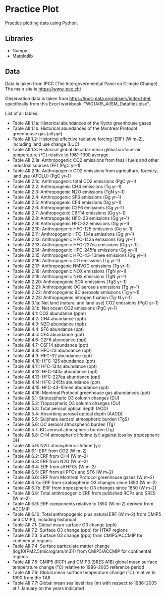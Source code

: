 # Practice Plot
Practice plotting data using Python.

## Libraries
- Numpy
- Matplotlib

## Data
Data is taken from IPCC (The Intergovernmental Panel on Climate Change).
The main site is https://www.ipcc.ch/

Observation data is taken from https://ipcc-data.org/observ/index.html, specifically from this Excel workbook: "WG1AR5_AIISM_Datafiles.xlsx".

List of all tables:
- Table AII.1.1a: Historical abundances of the Kyoto greenhouse gases
- Table AII.1.1b: Historical abundances of the Montreal Protocol greenhouse gas (all ppt)
- Table AII.1.2: Historical effective radiative forcing (ERF) (W m–2), including land use change (LUC)
- Table AII.1.3: Historical global decadal-mean global surface-air temperature (°C) relative to 1961–1990 average
- Table AII.2.1a: Anthropogenic CO2 emissions from fossil fuels and other industrial sources (FF) (PgC yr–1)
- Table AII.2.1b: Anthropogenic CO2 emissions from agriculture, forestry, land use (AFOLU) (PgC yr–1)
- Table AII.2.1c: Anthropogenic total CO2 emissions (PgC yr–1)
- Table AII.2.2: Anthropogenic CH4 emissions (Tg yr–1)
- Table AII.2.3: Anthropogenic N2O emissions (TgN yr–1)
- Table AII.2.4: Anthropogenic SF6 emissions (Gg yr–1)
- Table AII.2.5: Anthropogenic CF4 emissions (Gg yr–1)
- Table AII.2.6: Anthropogenic C2F6 emissions (Gg yr–1)
- Table AII.2.7: Anthropogenic C6F14 emissions (Gg yr–1)
- Table AII.2.8: Anthropogenic HFC-23 emissions (Gg yr–1)
- Table AII.2.9: Anthropogenic HFC-32 emissions (Gg yr–1)
- Table AII.2.10: Anthropogenic HFC-125 emissions (Gg yr–1)
- Table AII.2.11: Anthropogenic HFC-134a emissions (Gg yr–1)
- Table AII.2.12: Anthropogenic HFC-143a emissions (Gg yr–1)
- Table AII.2.13: Anthropogenic HFC-227ea emissions (Gg yr–1)
- Table AII.2.14: Anthropogenic HFC-245fa emissions (Gg yr–1)
- Table AII.2.15: Anthropogenic HFC-43-10mee emissions (Gg yr–1)
- Table AII.2.16: Anthropogenic CO emissions (Tg yr–1)
- Table AII.2.17: Anthropogenic NMVOC emissions (Tg yr–1)
- Table AII.2.18: Anthropogenic NOX emissions (TgN yr–1)
- Table AII.2.19: Anthropogenic NH3 emissions (TgN yr–1)
- Table AII.2.20: Anthropogenic SOX emissions (TgS yr–1)
- Table AII.2.21: Anthropogenic OC aerosols emissions (Tg yr–1)
- Table AII.2.22: Anthropogenic BC aerosols emissions (Tg yr–1)
- Table AII.2.23: Anthropogenic nitrogen fixation (Tg-N yr–1)
- Table AII.3.1a: Net land (natural and land use) CO2 emissions (PgC yr–1)
- Table AII.3.1b: Net ocean CO2 emissions (PgC yr–1)
- Table AII.4.1: CO2 abundance (ppm)
- Table AII.4.2: CH4 abundance (ppb)
- Table AII.4.3: N2O abundance (ppb)
- Table AII.4.4: SF6 abundance (ppt)
- Table AII.4.5: CF4 abundance (ppt)
- Table AII.4.6: C2F6 abundance (ppt)
- Table AII.4.7: C6F14 abundance (ppt)
- Table AII.4.8: HFC-23 abundance (ppt)
- Table AII.4.9: HFC-32 abundance (ppt)
- Table AII.4.10: HFC-125 abundance (ppt)
- Table AII.4.11: HFC-134a abundance (ppt)
- Table AII.4.12: HFC-143a abundance (ppt)
- Table AII.4.13: HFC-227ea abundance (ppt)
- Table AII.4.14: HFC-245fa abundance (ppt)
- Table AII.4.15: HFC-43-10mee abundance (ppt)
- Table AII.4.16: Montreal Protocol greenhouse gas abundances (ppt)
- Table AII.5.1: Stratospheric O3 column changes (DU)
- Table AII.5.2: Tropospheric O3 column changes (DU)
- Table AII.5.3: Total aerosol optical depth (AOD)
- Table AII.5.4: Absorbing aerosol optical depth (AAOD)
- Table AII.5.5: Sulphate aerosol atmospheric burden (TgS)
- Table AII.5.6: OC aerosol atmospheric burden (Tg)
- Table AII.5.7: BC aerosol atmospheric burden (Tg)
- Table AII.5.8: CH4 atmospheric lifetime (yr) against loss by tropospheric OH
- Table AII.5.9: N2O atmospheric lifetime (yr)
- Table AII.6.1: ERF from CO2 (W m–2)
- Table AII.6.2: ERF from CH4 (W m–2)
- Table AII.6.3: ERF from N2O (W m–2)
- Table AII.6.4: ERF from all HFCs (W m–2)
- Table AII.6.5: ERF from all PFCs and SF6 (W m–2)
- Table AII.6.6: ERF from Montreal Protocol greenhouse gases (W m–2)
- Table AII.6.7a: ERF from stratospheric O3 changes since 1850 (W m–2)
- Table AII.6.7b: ERF from tropospheric O3 changes since 1850 (W m–2)
- Table AII.6.8: Total anthropogenic ERF from published RCPs and SRES (W m–2)
- Table AII.6.9: ERF components relative to 1850 (W m–2) derived from ACCMIP
- Table AII.6.10: Total anthropogenic plus natural ERF (W m–2) from CMIP5 and CMIP3, including historical
- Table AII.7.1: Global mean surface O3 change (ppb)
- Table AII.7.2: Surface O3 change (ppb) for HTAP regions
- Table AII.7.3: Surface O3 change (ppb) from CMIP5/ACCMIP for continental regions
- Table AII.7.4: Surface particulate matter change (log10[PM2.5(microgram/m3)]) from CMIP5/ACCMIP for continental regions
- Table AII.7.5: CMIP5 (RCP) and CMIP3 (SRES A1B) global mean surface temperature change (°C) relative to 1986–2005 reference period
- Table AII.7.6: Global mean surface temperature change (°C) relative to 1990 from the TAR
- Table AII.7.7: Global mean sea level rise (m) with respect to 1986–2005 at 1 January on the years indicated
